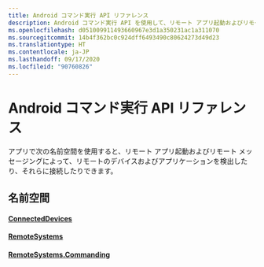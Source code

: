 ```yaml
---
title: Android コマンド実行 API リファレンス
description: Android コマンド実行 API を使用して、リモート アプリ起動およびリモート メッセージングによって、リモートのデバイスおよびアプリケーションを検出したり、それらに接続したりします。
ms.openlocfilehash: d051009911493660967e3d1a350231ac1a311070
ms.sourcegitcommit: 14b4f362bc0c924dff6493490c80624273d49d23
ms.translationtype: HT
ms.contentlocale: ja-JP
ms.lasthandoff: 09/17/2020
ms.locfileid: "90760826"
---
```

# <a name="android-commanding-api-reference"></a>Android コマンド実行 API リファレンス

アプリで次の名前空間を使用すると、リモート アプリ起動およびリモート メッセージングによって、リモートのデバイスおよびアプリケーションを検出したり、それらに接続したりできます。

## <a name="namespaces"></a>名前空間

#### <a name="connecteddevices"></a>[ConnectedDevices](https://docs.microsoft.com/java/api/com.microsoft.connecteddevices)
#### <a name="remotesystems"></a>[RemoteSystems](https://docs.microsoft.com/java/api/com.microsoft.connecteddevices.remotesystems)
#### <a name="remotesystemscommanding"></a>[RemoteSystems.Commanding](https://docs.microsoft.com/java/api/com.microsoft.connecteddevices.remotesystems.commanding)